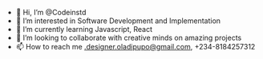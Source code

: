 - 👋 Hi, I’m @Codeinstd
- 👀 I’m interested in Software Development and Implementation
- 🌱 I’m currently learning Javascript, React
- 💞️ I’m looking to collaborate with creative minds on amazing projects
- 📫 How to reach me .designer.oladipupo@gmail.com, +234-8184257312

<!---
Codeinstd/Codeinstd is a ✨ special ✨ repository because its `README.md` (this file) appears on your GitHub profile.
You can click the Preview link to take a look at your changes.
--->
